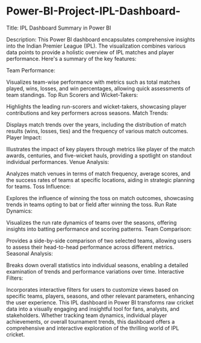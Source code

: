 # Power-BI-Project-IPL-Dashboard-
Title: IPL Dashboard Summary in Power BI

Description:
This Power BI dashboard encapsulates comprehensive insights into the Indian Premier League (IPL). The visualization combines various data points to provide a holistic overview of IPL matches and player performance. Here's a summary of the key features:

Team Performance:

Visualizes team-wise performance with metrics such as total matches played, wins, losses, and win percentages, allowing quick assessments of team standings.
Top Run Scorers and Wicket-Takers:

Highlights the leading run-scorers and wicket-takers, showcasing player contributions and key performers across seasons.
Match Trends:

Displays match trends over the years, including the distribution of match results (wins, losses, ties) and the frequency of various match outcomes.
Player Impact:

Illustrates the impact of key players through metrics like player of the match awards, centuries, and five-wicket hauls, providing a spotlight on standout individual performances.
Venue Analysis:

Analyzes match venues in terms of match frequency, average scores, and the success rates of teams at specific locations, aiding in strategic planning for teams.
Toss Influence:

Explores the influence of winning the toss on match outcomes, showcasing trends in teams opting to bat or field after winning the toss.
Run Rate Dynamics:

Visualizes the run rate dynamics of teams over the seasons, offering insights into batting performance and scoring patterns.
Team Comparison:

Provides a side-by-side comparison of two selected teams, allowing users to assess their head-to-head performance across different metrics.
Seasonal Analysis:

Breaks down overall statistics into individual seasons, enabling a detailed examination of trends and performance variations over time.
Interactive Filters:

Incorporates interactive filters for users to customize views based on specific teams, players, seasons, and other relevant parameters, enhancing the user experience.
This IPL dashboard in Power BI transforms raw cricket data into a visually engaging and insightful tool for fans, analysts, and stakeholders. Whether tracking team dynamics, individual player achievements, or overall tournament trends, this dashboard offers a comprehensive and interactive exploration of the thrilling world of IPL cricket.





